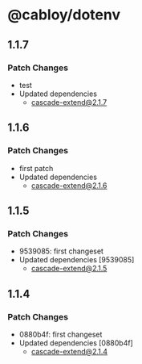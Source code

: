 # @cabloy/dotenv

## 1.1.7

### Patch Changes

- test
- Updated dependencies
  - cascade-extend@2.1.7

## 1.1.6

### Patch Changes

- first patch
- Updated dependencies
  - cascade-extend@2.1.6

## 1.1.5

### Patch Changes

- 9539085: first changeset
- Updated dependencies [9539085]
  - cascade-extend@2.1.5

## 1.1.4

### Patch Changes

- 0880b4f: first changeset
- Updated dependencies [0880b4f]
  - cascade-extend@2.1.4
